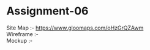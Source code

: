 # Assignment-06
Site Map :- https://www.gloomaps.com/oHzGrQZAwm <br>
Wireframe :-   <br>
Mockup :- 
